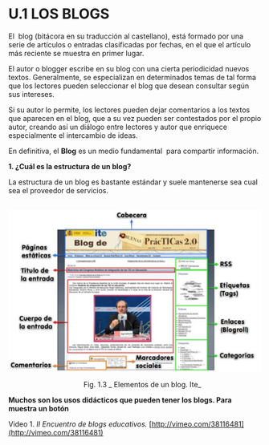 # U.1 LOS BLOGS

El  blog (bitácora en su traducción al castellano), está formado por una serie de artículos o entradas clasificadas por fechas, en el que el artículo más reciente se muestra en primer lugar.

El autor o blogger escribe en su blog con una cierta periodicidad nuevos textos. Generalmente, se especializan en determinados temas de tal forma que los lectores pueden seleccionar el blog que desean consultar según sus intereses. 

Si su autor lo permite, los lectores pueden dejar comentarios a los textos que aparecen en el blog, que a su vez pueden ser contestados por el propio autor, creando así un diálogo entre lectores y autor que enriquece especialmente el intercambio de ideas.

En definitiva, el **Blog** es un medio fundamental  para compartir información.

**1\. ¿Cuál es la estructura de un blog?**

La estructura de un blog es bastante estándar y suele mantenerse sea cual sea el proveedor de servicios.


 [![Elementos del blog. Ite](img/elementosblog1.jpg "Fig.0_2 Elementos de un blog. Ite")](http://www.ite.educacion.es/formacion/materiales/157/cd/m4_1_blog_bitacoras/elementos_de_un_blog.html)


                                      Fig. 1.3 _ Elementos de un blog. Ite_

**Muchos son los usos didácticos que pueden tener los blogs. Para muestra un botón**

Video 1. _II Encuentro de blogs educativos._ [http://vimeo.com/38116481](http://vimeo.com/38116481)

